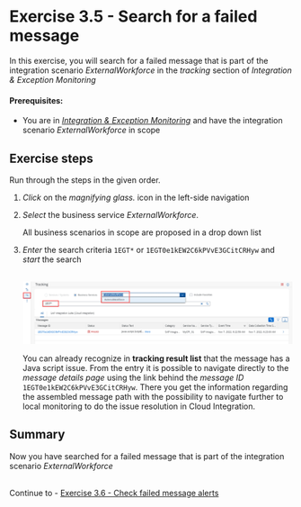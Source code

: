 # Exercise 3.5 - Search for a failed message

In this exercise, you will search for a failed message that is part of the integration scenario *ExternalWorkforce* in the *tracking* section of *Integration & Exception Monitoring*

#### Prerequisites:

- You are in [*Integration & Exception Monitoring*](https://teched22-cloudalm-003.eu10.alm.cloud.sap/shell/run?sap-ui-app-id=com.sap.crun.imapp.ui#/Home) and have the integration scenario *ExternalWorkforce* in scope

## Exercise steps

Run through the steps in the given order.

1. *Click* on the *magnifying glass.* icon in the left-side navigation

2. *Select* the business service *ExternalWorkforce*. 

    All business scenarios in scope are proposed in a drop down list

3. *Enter* the search criteria `1EGT*` or `1EGT0e1kEW2C6kPVvE3GCitCRHyw` and *start* the search

    <br>![](/exercises/ex3/images/IMWorkforceTrackingFailedMessage.png)

    You can already recognize in **tracking result list** that the message has a Java script issue. From the entry it is possible to navigate directly to the *message details page* using the link behind the *message ID* `1EGT0e1kEW2C6kPVvE3GCitCRHyw`. There you get the information regarding the assembled message path with the possibility to navigate further to local monitoring to do the issue resolution in Cloud Integration.

    
    
## Summary

Now you have searched for a failed message that is part of the integration scenario *ExternalWorkforce*

<br>Continue to - [Exercise 3.6 - Check failed message alerts](/exercises/ex3/ex36/)
